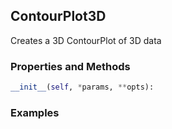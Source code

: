## <a id="McUtils.Plots.Plots.ContourPlot3D">ContourPlot3D</a>
Creates a 3D ContourPlot of 3D data

### Properties and Methods
```python
__init__(self, *params, **opts): 
```

### Examples
